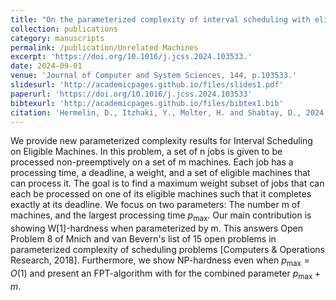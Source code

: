 ```yaml
---
title: "On the parameterized complexity of interval scheduling with eligible machine sets"
collection: publications
category: manuscripts
permalink: /publication/Unrelated Machines
excerpt: 'https://doi.org/10.1016/j.jcss.2024.103533.'
date: 2024-09-01
venue: 'Journal of Computer and System Sciences, 144, p.103533.'
slidesurl: 'http://academicpages.github.io/files/slides1.pdf'
paperurl: 'https://doi.org/10.1016/j.jcss.2024.103533'
bibtexurl: 'http://academicpages.github.io/files/bibtex1.bib'
citation: 'Hermelin, D., Itzhaki, Y., Molter, H. and Shabtay, D., 2024. On the parameterized complexity of interval scheduling with eligible machine sets. Journal of Computer and System Sciences, 144, p.103533.'
---
```

We provide new parameterized complexity results for Interval Scheduling on Eligible Machines. In this problem, a set of n jobs is given to be processed non-preemptively on a set of m machines. Each job has a processing time, a deadline, a weight, and a set of eligible machines that can process it. The goal is to find a maximum weight subset of jobs that can each be processed on one of its eligible machines such that it completes exactly at its deadline. We focus on two parameters: The number m of machines, and the largest processing time $p_{\max}$. Our main contribution is showing W[1]-hardness when parameterized by m. This answers Open Problem 8 of Mnich and van Bevern's list of 15 open problems in parameterized complexity of scheduling problems [Computers & Operations Research, 2018]. Furthermore, we show NP-hardness even when $p_{\max}=O(1)$ and present an FPT-algorithm with for the combined parameter $p_{\max}+m$.

